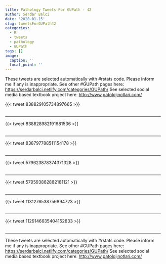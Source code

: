 ```yaml
---
title: Pathology Tweets For GUPath - 42
author: Serdar Balci
date: '2020-01-15'
slug: tweetsForGUPath42
categories:
  - R
  - tweets
  - pathology
  - GUPath
tags: []
image:
  caption: ''
  focal_point: ''
---
```



These tweets are selected automatically with #rstats code. Please inform me if any is inappropriate.
See other #GUPath pages here: https://serdarbalci.netlify.com/categories/GUPath/ 
See selected social media based textbook project here: http://www.patolojinotlari.com/

{{< tweet 838829105734897665 >}}
<br>
<br>
<hr>
{{< tweet 838828982191681536 >}}
<br>
<br>
<hr>
{{< tweet 838797788511154178 >}}
<br>
<br>
<hr>
{{< tweet 579623878374371328 >}}
<br>
<br>
<hr>
{{< tweet 579593862882181121 >}}
<br>
<br>
<hr>
{{< tweet 1131276538756894723 >}}
<br>
<br>
<hr>
{{< tweet 1129146635404152833 >}}
<br>
<br>
<hr>


These tweets are selected automatically with #rstats code. Please inform me if any is inappropriate.
See other #GUPath pages here: https://serdarbalci.netlify.com/categories/GUPath/ 
See selected social media based textbook project here: http://www.patolojinotlari.com/
